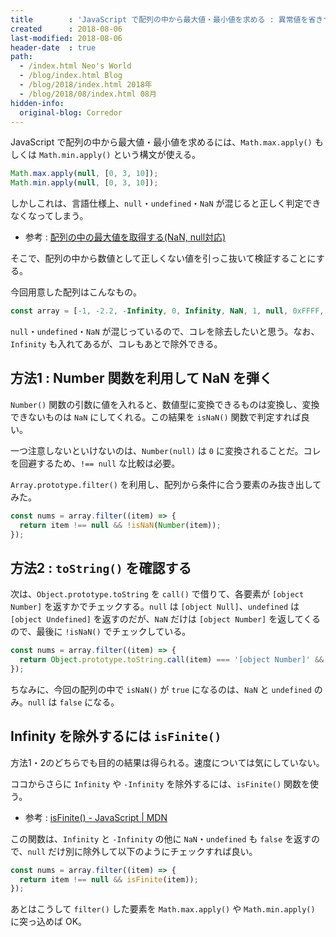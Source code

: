 ```yaml
---
title        : 'JavaScript で配列の中から最大値・最小値を求める : 異常値を省きつつ…'
created      : 2018-08-06
last-modified: 2018-08-06
header-date  : true
path:
  - /index.html Neo's World
  - /blog/index.html Blog
  - /blog/2018/index.html 2018年
  - /blog/2018/08/index.html 08月
hidden-info:
  original-blog: Corredor
---
```


JavaScript で配列の中から最大値・最小値を求めるには、`Math.max.apply()` もしくは `Math.min.apply()` という構文が使える。

```javascript
Math.max.apply(null, [0, 3, 10]);
Math.min.apply(null, [0, 3, 10]);
```

しかしこれは、言語仕様上、`null`・`undefined`・`NaN` が混じると正しく判定できなくなってしまう。

- 参考 : [配列の中の最大値を取得する(NaN, null対応)](https://qiita.com/YusukeHirao/items/e848f5de40beaa52e002)

そこで、配列の中から数値として正しくない値を引っこ抜いて検証することにする。

今回用意した配列はこんなもの。

```javascript
const array = [-1, -2.2, -Infinity, 0, Infinity, NaN, 1, null, 0xFFFF, 0b1101, 0o3162, undefined, 864e5, 9.99];
```

`null`・`undefined`・`NaN` が混じっているので、コレを除去したいと思う。なお、`Infinity` も入れてあるが、コレもあとで除外できる。

## 方法1 : Number 関数を利用して NaN を弾く

`Number()` 関数の引数に値を入れると、数値型に変換できるものは変換し、変換できないものは `NaN` にしてくれる。この結果を `isNaN()` 関数で判定すれば良い。

一つ注意しないといけないのは、`Number(null)` は `0` に変換されることだ。コレを回避するため、`!== null` な比較は必要。

`Array.prototype.filter()` を利用し、配列から条件に合う要素のみ抜き出してみた。

```javascript
const nums = array.filter((item) => {
  return item !== null && !isNaN(Number(item));
});
```

## 方法2 : `toString()` を確認する

次は、`Object.prototype.toString` を `call()` で借りて、各要素が `[object Number]` を返すかでチェックする。`null` は `[object Null]`、`undefined` は `[object Undefined]` を返すのだが、`NaN` だけは `[object Number]` を返してくるので、最後に `!isNaN()` でチェックしている。

```javascript
const nums = array.filter((item) => {
  return Object.prototype.toString.call(item) === '[object Number]' && !isNaN(item);
});
```

ちなみに、今回の配列の中で `isNaN()` が `true` になるのは、`NaN` と `undefined` のみ。`null` は `false` になる。

## Infinity を除外するには `isFinite()`

方法1・2のどちらでも目的の結果は得られる。速度については気にしていない。

ココからさらに `Infinity` や `-Infinity` を除外するには、`isFinite()` 関数を使う。

- 参考 : [isFinite() - JavaScript | MDN](https://developer.mozilla.org/ja/docs/Web/JavaScript/Reference/Global_Objects/isFinite)

この関数は、`Infinity` と `-Infinity` の他に `NaN`・`undefined` も `false` を返すので、`null` だけ別に除外して以下のようにチェックすれば良い。

```javascript
const nums = array.filter((item) => {
  return item !== null && isFinite(item));
});
```

あとはこうして `filter()` した要素を `Math.max.apply()` や `Math.min.apply()` に突っ込めば OK。
